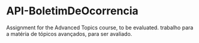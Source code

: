 # API-BoletimDeOcorrencia

Assignment for the Advanced Topics course, to be evaluated.
trabalho para a matéria de tópicos avançados, para ser avaliado. 
